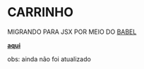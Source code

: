 
# CARRINHO

MIGRANDO PARA JSX POR MEIO DO [BABEL](https://babeljs.io/)


**[aqui](https://loja-virtual-8a86c.web.app/)**

obs: ainda não foi atualizado
